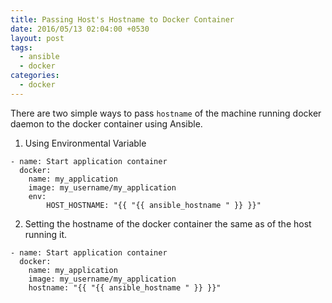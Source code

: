 ```yaml
---
title: Passing Host's Hostname to Docker Container
date: 2016/05/13 02:04:00 +0530
layout: post
tags:
  - ansible
  - docker
categories:
  - docker
---
```


There are two simple ways to pass `hostname` of the machine running docker daemon to the docker container using Ansible.

1. Using Environmental Variable

```
- name: Start application container
  docker:
    name: my_application
    image: my_username/my_application
    env:
        HOST_HOSTNAME: "{{ "{{ ansible_hostname " }} }}"
```

2. Setting the hostname of the docker container the same as of the host running it.

```
- name: Start application container
  docker:
    name: my_application
    image: my_username/my_application
    hostname: "{{ "{{ ansible_hostname " }} }}"
```
